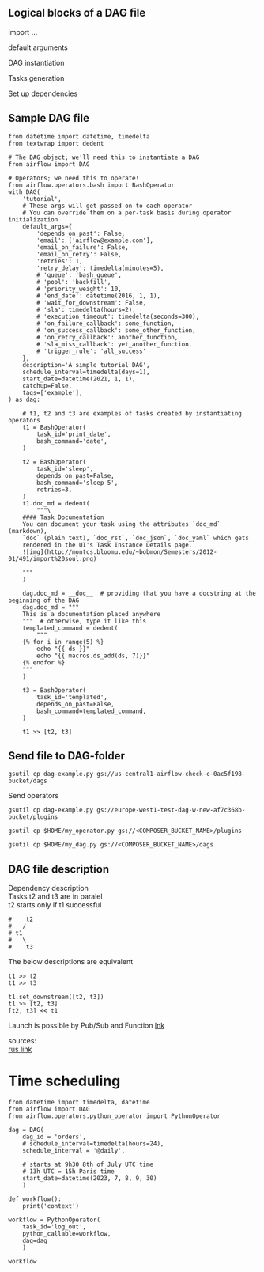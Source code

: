## Logical blocks of a DAG file

import ...  

default arguments  

DAG instantiation  

Tasks generation  

Set up dependencies  


## Sample DAG file  

```
from datetime import datetime, timedelta
from textwrap import dedent

# The DAG object; we'll need this to instantiate a DAG
from airflow import DAG

# Operators; we need this to operate!
from airflow.operators.bash import BashOperator
with DAG(
    'tutorial',
    # These args will get passed on to each operator
    # You can override them on a per-task basis during operator initialization
    default_args={
        'depends_on_past': False,
        'email': ['airflow@example.com'],
        'email_on_failure': False,
        'email_on_retry': False,
        'retries': 1,
        'retry_delay': timedelta(minutes=5),
        # 'queue': 'bash_queue',
        # 'pool': 'backfill',
        # 'priority_weight': 10,
        # 'end_date': datetime(2016, 1, 1),
        # 'wait_for_downstream': False,
        # 'sla': timedelta(hours=2),
        # 'execution_timeout': timedelta(seconds=300),
        # 'on_failure_callback': some_function,
        # 'on_success_callback': some_other_function,
        # 'on_retry_callback': another_function,
        # 'sla_miss_callback': yet_another_function,
        # 'trigger_rule': 'all_success'
    },
    description='A simple tutorial DAG',
    schedule_interval=timedelta(days=1),
    start_date=datetime(2021, 1, 1),
    catchup=False,
    tags=['example'],
) as dag:

    # t1, t2 and t3 are examples of tasks created by instantiating operators
    t1 = BashOperator(
        task_id='print_date',
        bash_command='date',
    )

    t2 = BashOperator(
        task_id='sleep',
        depends_on_past=False,
        bash_command='sleep 5',
        retries=3,
    )
    t1.doc_md = dedent(
        """\
    #### Task Documentation
    You can document your task using the attributes `doc_md` (markdown),
    `doc` (plain text), `doc_rst`, `doc_json`, `doc_yaml` which gets
    rendered in the UI's Task Instance Details page.
    ![img](http://montcs.bloomu.edu/~bobmon/Semesters/2012-01/491/import%20soul.png)

    """
    )

    dag.doc_md = __doc__  # providing that you have a docstring at the beginning of the DAG
    dag.doc_md = """
    This is a documentation placed anywhere
    """  # otherwise, type it like this
    templated_command = dedent(
        """
    {% for i in range(5) %}
        echo "{{ ds }}"
        echo "{{ macros.ds_add(ds, 7)}}"
    {% endfor %}
    """
    )

    t3 = BashOperator(
        task_id='templated',
        depends_on_past=False,
        bash_command=templated_command,
    )

    t1 >> [t2, t3]
```

## Send file to DAG-folder
```
gsutil cp dag-example.py gs://us-central1-airflow-check-c-0ac5f198-bucket/dags
```
Send operators
```
gsutil cp dag-example.py gs://europe-west1-test-dag-w-new-af7c368b-bucket/plugins
```
 
```
gsutil cp $HOME/my_operator.py gs://<COMPOSER_BUCKET_NAME>/plugins
```
```
gsutil cp $HOME/my_dag.py gs://<COMPOSER_BUCKET_NAME>/dags
```

## DAG file description
Dependency description  
  Tasks t2 and t3 are in paralel  
  t2 starts only if t1 successful
```
#    t2
#   /  
# t1    
#   \  
#    t3
```
The below descriptions are equivalent
```
t1 >> t2 
t1 >> t3 

t1.set_downstream([t2, t3])
t1 >> [t2, t3]
[t2, t3] << t1
```

Launch is possible by Pub/Sub and Function [lnk](https://stackoverflow.com/questions/58551125/trigger-cloud-composer-dag-with-a-pub-sub-message)  
  
sources:  
[rus link](https://www.bigdataschool.ru/blog/apache-airflow-quick-start.html)

# Time scheduling
```
from datetime import timedelta, datetime
from airflow import DAG
from airflow.operators.python_operator import PythonOperator

dag = DAG(
    dag_id = 'orders',
    # schedule_interval=timedelta(hours=24),
    schedule_interval = '@daily',
    
    # starts at 9h30 8th of July UTC time 
    # 13h UTC = 15h Paris time
    start_date=datetime(2023, 7, 8, 9, 30) 
    )

def workflow():
    print('context')

workflow = PythonOperator(
    task_id='log_out', 
    python_callable=workflow, 
    dag=dag
    )

workflow
```
